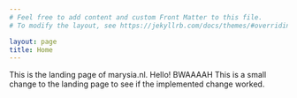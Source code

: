 ```yaml
---
# Feel free to add content and custom Front Matter to this file.
# To modify the layout, see https://jekyllrb.com/docs/themes/#overriding-theme-defaults

layout: page
title: Home
---
```


This is the landing page of marysia.nl. Hello!
BWAAAAH
This is a small change to the landing page to see if the implemented change worked.

